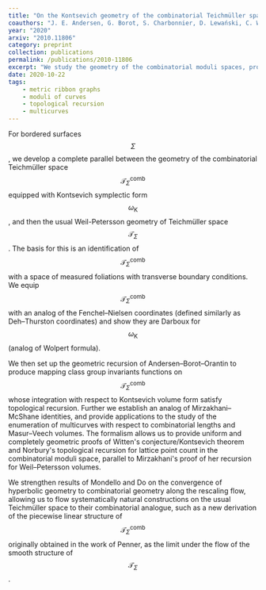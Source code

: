 ```yaml
---
title: "On the Kontsevich geometry of the combinatorial Teichmüller space"
coauthors: "J. E. Andersen, G. Borot, S. Charbonnier, D. Lewański, C. Wheeler"
year: "2020"
arxiv: "2010.11806"
category: preprint
collection: publications
permalink: /publications/2010-11806
excerpt: "We study the geometry of the combinatorial moduli spaces, providing a completely geometric proof of Witten's conjecture."
date: 2020-10-22
tags:
    - metric ribbon graphs
    - moduli of curves
    - topological recursion
    - multicurves
---
```


For bordered surfaces $$\Sigma$$, we develop a complete parallel between the geometry of the combinatorial Teichmüller space $$\mathcal{T}^{\mathrm{comb}}_{\Sigma}$$ equipped with Kontsevich symplectic form $$\omega_{\mathrm{K}}$$, and then the usual Weil-Petersson geometry of Teichmüller space $$\mathcal{T}_{\Sigma}$$. The basis for this is an identification of $$\mathcal{T}^{\mathrm{comb}}_{\Sigma}$$ with a space of measured foliations with transverse boundary conditions. We equip $$\mathcal{T}^{\mathrm{comb}}_{\Sigma}$$ with an analog of the Fenchel–Nielsen coordinates (defined similarly as Deh–Thurston coordinates) and show they are Darboux for $$\omega_{\mathrm{K}}$$ (analog of Wolpert formula).

We then set up the geometric recursion of Andersen–Borot–Orantin to produce mapping class group invariants functions on $$\mathcal{T}^{\mathrm{comb}}_{\Sigma}$$ whose integration with respect to Kontsevich volume form satisfy topological recursion. Further we establish an analog of Mirzakhani–McShane identities, and provide applications to the study of the enumeration of multicurves with respect to combinatorial lengths and Masur–Veech volumes. The formalism allows us to provide uniform and completely geometric proofs of Witten's conjecture/Kontsevich theorem and Norbury's topological recursion for lattice point count in the combinatorial moduli space, parallel to Mirzakhani's proof of her recursion for Weil–Petersson volumes.

We strengthen results of Mondello and Do on the convergence of hyperbolic geometry to combinatorial geometry along the rescaling flow, allowing us to flow systematically natural constructions on the usual Teichmüller space to their combinatorial analogue, such as a new derivation of the piecewise linear structure of $$\mathcal{T}^{\mathrm{comb}}_{\Sigma}$$ originally obtained in the work of Penner, as the limit under the flow of the smooth structure of $$\mathcal{T}_{\Sigma}$$. 